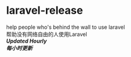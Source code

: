 # laravel-release
help people who's behind the wall to use laravel  
帮助没有网络自由的人使用Laravel  
***Updated Hourly***  
***每小时更新***  

